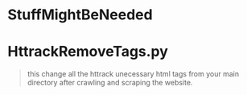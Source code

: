 # StuffMightBeNeeded


# HttrackRemoveTags.py
> this change all the httrack unecessary html tags from your main directory after crawling and scraping the website.
